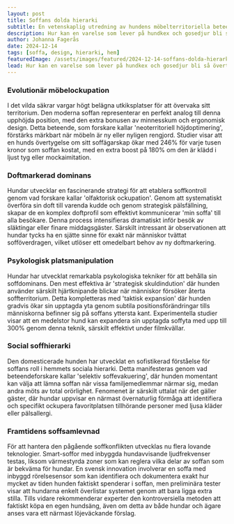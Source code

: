 ```yaml
---
layout: post
title: Soffans dolda hierarki
subtitle: En vetenskaplig utredning av hundens möbelterritoriella beteende
description: Hur kan en varelse som lever på hundkex och gosedjur bli så övertygad om sin absoluta äganderätt till familjens dyraste möbel? Genom djupgående beteendeforskning avslöjar vi sanningen bakom hundens soffkupp.
author: Johanna Fagerås
date: 2024-12-14
tags: [soffa, design, hierarki, hem]
featuredImage: /assets/images/featured/2024-12-14-soffans-dolda-hierarki.jpeg
lead: Hur kan en varelse som lever på hundkex och gosedjur bli så övertygad om sin absoluta äganderätt till familjens dyraste möbel? Genom djupgående beteendeforskning avslöjar vi sanningen bakom hundens soffkupp.
---
```


### Evolutionär möbelockupation

I det vilda säkrar vargar högt belägna utkiksplatser för att övervaka sitt territorium. Den moderna soffan representerar en perfekt analog till denna upphöjda position, med den extra bonusen av minnesskum och ergonomisk design. Detta beteende, som forskare kallar 'neoterritoriell höjdoptimering', förstärks märkbart när möbeln är ny eller nyligen rengjord. Studier visar att en hunds övertygelse om sitt soffägarskap ökar med 246% för varje tusen kronor som soffan kostat, med en extra boost på 180% om den är klädd i ljust tyg eller mockaimitation.

### Doftmarkerad dominans

Hundar utvecklar en fascinerande strategi för att etablera soffkontroll genom vad forskare kallar 'olfaktorisk ockupation'. Genom att systematiskt överföra sin doft till varenda kudde och genom strategisk pälsfällning, skapar de en komplex doftprofil som effektivt kommunicerar 'min soffa' till alla besökare. Denna process intensifieras dramatiskt inför besök av släktingar eller finare middagsgäster. Särskilt intressant är observationen att hundar tycks ha en sjätte sinne för exakt när människor tvättat sofföverdragen, vilket utlöser ett omedelbart behov av ny doftmarkering.

### Psykologisk platsmanipulation

Hundar har utvecklat remarkabla psykologiska tekniker för att behålla sin soffdominans. Den mest effektiva är 'strategisk skuldindution' där hunden använder särskilt hjärtknipande blickar när människor försöker återta soffterritorium. Detta kompletteras med 'taktisk expansion' där hunden gradvis ökar sin upptagda yta genom subtila positionsförändringar tills människorna befinner sig på soffans yttersta kant. Experimentella studier visar att en medelstor hund kan expandera sin upptagda soffyta med upp till 300% genom denna teknik, särskilt effektivt under filmkvällar.

### Social soffhierarki

Den domesticerade hunden har utvecklat en sofistikerad förståelse för soffans roll i hemmets sociala hierarki. Detta manifesteras genom vad beteendeforskare kallar 'selektiv soffevakuering', där hunden momentant kan välja att lämna soffan när vissa familjemedlemmar närmar sig, medan andra möts av total orörlighet. Fenomenet är särskilt uttalat när det gäller gäster, där hundar uppvisar en närmast övernaturlig förmåga att identifiera och specifikt ockupera favoritplatsen tillhörande personer med ljusa kläder eller pälsallergi.

### Framtidens soffsamlevnad

För att hantera den pågående soffkonflikten utvecklas nu flera lovande teknologier. Smart-soffor med inbyggda hundavvisande ljudfrekvenser testas, liksom värmestyrda zoner som kan reglera vilka delar av soffan som är bekväma för hundar. En svensk innovation involverar en soffa med inbyggd rörelsesensor som kan identifiera och dokumentera exakt hur mycket av tiden hunden faktiskt spenderar i soffan, men preliminära tester visar att hundarna enkelt överlistar systemet genom att bara ligga extra stilla. Tills vidare rekommenderar experter den kontroversiella metoden att faktiskt köpa en egen hundsäng, även om detta av både hundar och ägare anses vara ett närmast löjeväckande förslag.
